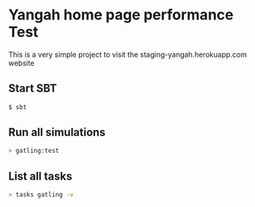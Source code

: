 Yangah home page performance Test
=========================

This is a very simple project to visit the staging-yangah.herokuapp.com website


Start SBT
---------
```bash
$ sbt
```

Run all simulations
-------------------

```bash
> gatling:test
```


List all tasks
--------------------

```bash
> tasks gatling -v
```

